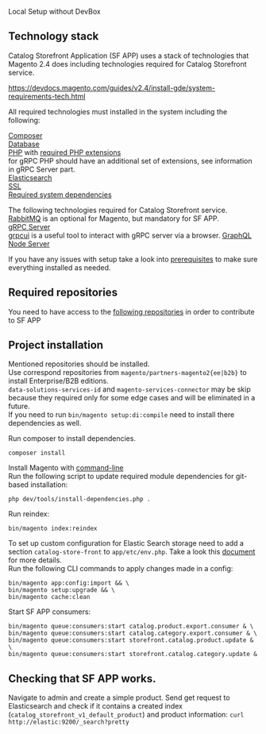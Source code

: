 Local Setup without DevBox

## Technology stack

Catalog Storefront Application (SF APP) uses a stack of technologies that Magento 2.4 does including technologies required for Catalog Storefront service.

https://devdocs.magento.com/guides/v2.4/install-gde/system-requirements-tech.html

All required technologies must installed in the system including the following:

[Composer](https://devdocs.magento.com/guides/v2.4/install-gde/system-requirements-tech.html#composer-latest-stable-version)    
[Database](https://devdocs.magento.com/guides/v2.4/install-gde/system-requirements-tech.html#database)  
[PHP](https://devdocs.magento.com/guides/v2.4/install-gde/system-requirements-tech.html#database) with [required PHP extensions](https://devdocs.magento.com/guides/v2.4/install-gde/system-requirements-tech.html#database)    
for gRPC PHP should have an additional set of extensions, see information in gRPC Server part.   
[Elasticsearch](https://devdocs.magento.com/guides/v2.4/install-gde/system-requirements-tech.html#elasticsearch)    
[SSL](https://devdocs.magento.com/guides/v2.4/install-gde/system-requirements-tech.html#elasticsearch)  
[Required system dependencies](https://devdocs.magento.com/guides/v2.4/install-gde/system-requirements-tech.html#elasticsearch)  

The following technologies required for Catalog Storefront service.
[RabbitMQ](https://devdocs.magento.com/guides/v2.4/config-guide/mq/rabbitmq-overview.html) is an optional for Magento, but mandatory for SF APP.  
[gRPC Server](https://github.com/magento/catalog-storefront/tree/develop/app/code/Magento/Grpc)  
[grpcui](https://github.com/fullstorydev/grpcui) is a useful tool to interact with gRPC server via a browser. 
[GraphQL Node Server](https://github.com/magento/graphql/blob/master/docs/DEVELOPMENT.md)

If you have any issues with setup take a look into [prerequisites](https://devdocs.magento.com/guides/v2.4/install-gde/prereq/prereq-overview.html) to make sure everything installed as needed.

## Required repositories  
You need to have access to the [following repositories](https://github.com/magento/storefront-cloud-project/blob/production/.magento.env.yaml) in order to contribute to SF APP

## Project installation  
 
Mentioned repositories should be installed.  
Use correspond repositories from `magento/partners-magento2{ee|b2b}` to install Enterprise/B2B editions.  
`data-solutions-services-id` and `magento-services-connector` may be skip because they required only for some edge cases and will be eliminated in a future.  
If you need to run `bin/magento setup:di:compile` need to install there dependencies as well.

Run composer to install dependencies.
```
composer install
```

Install Magento with [command-line](https://devdocs.magento.com/guides/v2.4/install-gde/install/cli/install-cli-install.html)  
Run the following script to update required module dependencies for git-based installation:
```
php dev/tools/install-dependencies.php .
```

Run reindex:
```
bin/magento index:reindex
```

To set up custom configuration for Elastic Search storage need to add a section `catalog-store-front` to `app/etc/env.php`. Take a look this [document](https://github.com/magento/catalog-storefront/tree/develop/app/code/Magento/CatalogStorefront#storage) for more details.  
Run the following CLI commands to apply changes made in a config:
```
bin/magento app:config:import && \
bin/magento setup:upgrade && \
bin/magento cache:clean
```

Start SF APP consumers:
```
bin/magento queue:consumers:start catalog.product.export.consumer & \
bin/magento queue:consumers:start catalog.category.export.consumer & \
bin/magento queue:consumers:start storefront.catalog.product.update & \
bin/magento queue:consumers:start storefront.catalog.category.update &
```

## Checking that SF APP works.

Navigate to admin and create a simple product.
Send get request to Elasticsearch and check if it contains a created index (`catalog_storefront_v1_default_product`)
and product information:
`curl http://elastic:9200/_search?pretty`
